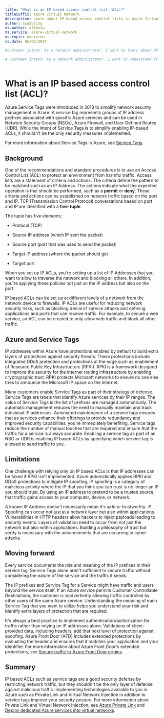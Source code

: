 ```yaml
---
title: "What is an IP based access control list (ACL)?"
titleSuffix: Azure Virtual Network
description: Learn about IP based access control lists in Azure Virtual Network.
author: asudbring
ms.author: allensu
ms.service: azure-virtual-network
ms.topic: overview
ms.date: 05/02/2024

#customer intent: As a network administrator, I want to learn about IP based access control lists in Azure Virtual Network so that I can control network traffic to and from my resources.

# Customer intent: As a network administrator, I want to understand IP based access control lists and service tags in Azure Virtual Network so that I can effectively manage network traffic and enhance the security of my resources.
---
```


# What is an IP based access control list (ACL)?

Azure Service Tags were introduced in 2018 to simplify network security management in Azure. A service tag represents groups of IP address prefixes associated with specific Azure services and can be used in Network Security Groups (NSGs), Azure Firewall, and User-Defined Routes (UDR). While the intent of Service Tags is to simplify enabling IP-based ACLs, it shouldn't be the only security measures implemented.

For more information about Service Tags in Azure, see [Service Tags](/azure/virtual-network/service-tags-overview).

## Background

One of the recommendations and standard procedures is to use an Access Control List (ACL) to protect an environment from harmful traffic. Access lists are a statement of criteria and actions. The criteria define the pattern to be matched such as an IP Address. The actions indicate what the expected operation is that should be performed, such as a **permit** or **deny**. These criteria and actions can be established on network traffic based on the port and IP. TCP (Transmission Control Protocol) conversations based on port and IP are identified with a **five-tuple**.

The tuple has five elements: 

* Protocol (TCP)

* Source IP address (which IP sent the packet) 

* Source port (port that was used to send the packet) 

* Target IP address (where the packet should go)

* Target port 

When you set up IP ACLs, you're setting up a list of IP Addresses that you want to allow to traverse the network and blocking all others. In addition, you're applying these policies not just on the IP address but also on the port.

IP based ACLs can be set up at different levels of a network from the network device to firewalls. IP ACLs are useful for reducing network security risks, such as blocking denial of service attacks and defining applications and ports that can receive traffic. For example, to secure a web service, an ACL can be created to only allow web traffic and block all other traffic.

## Azure and Service Tags

IP addresses within Azure have protections enabled by default to build extra layers of protections against security threats. These protections include integrated DDoS protection and protections at the edge such as enablement of Resource Public Key Infrastructure (RPKI). RPKI is a framework designed to improve the security for the internet routing infrastructure by enabling cryptographic trust. RPKI protects Microsoft networks to ensure no one else tries to announce the Microsoft IP space on the Internet.

Many customers enable Service Tags as part of their strategy of defense. Service Tags are labels that identify Azure services by their IP ranges. The value of Service Tags is the list of prefixes are managed automatically. The automatic management reduces the need to manually maintain and track individual IP addresses. Automated maintenance of a service tags ensures that as services enhance their offerings to provide redundancy and improved security capabilities, you're immediately benefiting. Service tags reduce the number of manual touches that are required and ensure that the traffic for a service is always accurate. Enabling a service tag as part of an NSG or UDR is enabling IP based ACLs by specifying which service tag is allowed to send traffic to you.

## Limitations

One challenge with relying only on IP based ACLs is that IP addresses can be faked if RPKI isn't implemented. Azure automatically applies RPKI and DDoS protections to mitigate IP spoofing. IP spoofing is a category of malicious activity where the IP that you think you can trust is no longer an IP you should trust. By using an IP address to pretend to be a trusted source, that traffic gains access to your computer, device, or network.

A known IP Address doesn't necessarily mean it's safe or trustworthy. IP Spoofing can occur not just at a network layer but also within applications. Vulnerabilities in HTTP headers allow hackers to inject payloads leading to security events. Layers of validation need to occur from not just the network but also within applications. Building a philosophy of trust but verify is necessary with the advancements that are occurring in cyber-attacks.

## Moving forward

Every service documents the role and meaning of the IP prefixes in their service tag. Service Tags alone aren't sufficient to secure traffic without considering the nature of the service and the traffic it sends.

The IP prefixes and Service Tag for a Service might have traffic and users beyond the service itself. If an Azure service permits Customer Controllable Destinations, the customer is inadvertently allowing traffic controlled by other users of the same Azure service. Understanding the meaning of each Service Tag that you want to utilize helps you understand your risk and identify extra layers of protection that are required.

It's always a best practice to implement authentication/authorization for traffic rather than relying on IP addresses alone. Validations of client-provided data, including headers, add that next level of protection against spoofing. Azure Front Door (AFD) includes extended protections by evaluating the header and ensures that it matches your application and your identifier. For more information about Azure Front Door's extended protections, see [Secure traffic to Azure Front Door origins](/azure/frontdoor/origin-security?tabs=app-service-functions&pivots=front-door-standard-premium).

## Summary

IP based ACLs such as service tags are a good security defense by restricting network traffic, but they shouldn't be the only layer of defense against malicious traffic. Implementing technologies available to you in Azure such as Private Link and Virtual Network Injection in addition to service tags improve your security posture. For more information about Private Link and Virtual Network Injection, see [Azure Private Link](/azure/private-link/private-link-overview) and [Deploy dedicated Azure services into virtual networks](/azure/virtual-network/virtual-network-for-azure-services).


